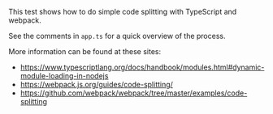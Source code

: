 This test shows how to do simple code splitting with TypeScript and webpack.

See the comments in `app.ts` for a quick overview of the process.

More information can be found at these sites:
- https://www.typescriptlang.org/docs/handbook/modules.html#dynamic-module-loading-in-nodejs
- https://webpack.js.org/guides/code-splitting/
- https://github.com/webpack/webpack/tree/master/examples/code-splitting